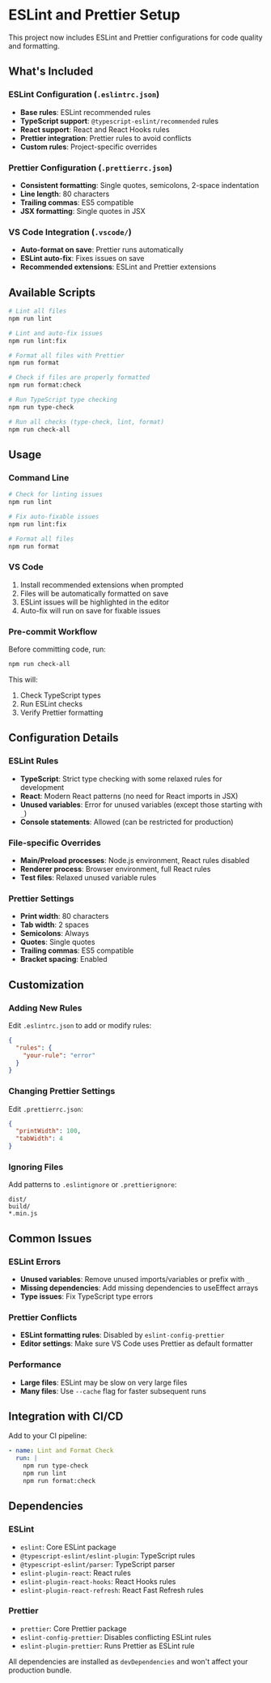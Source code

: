 # ESLint and Prettier Setup

This project now includes ESLint and Prettier configurations for code quality and formatting.

## What's Included

### ESLint Configuration (`.eslintrc.json`)

- **Base rules**: ESLint recommended rules
- **TypeScript support**: `@typescript-eslint/recommended` rules
- **React support**: React and React Hooks rules
- **Prettier integration**: Prettier rules to avoid conflicts
- **Custom rules**: Project-specific overrides

### Prettier Configuration (`.prettierrc.json`)

- **Consistent formatting**: Single quotes, semicolons, 2-space indentation
- **Line length**: 80 characters
- **Trailing commas**: ES5 compatible
- **JSX formatting**: Single quotes in JSX

### VS Code Integration (`.vscode/`)

- **Auto-format on save**: Prettier runs automatically
- **ESLint auto-fix**: Fixes issues on save
- **Recommended extensions**: ESLint and Prettier extensions

## Available Scripts

```bash
# Lint all files
npm run lint

# Lint and auto-fix issues
npm run lint:fix

# Format all files with Prettier
npm run format

# Check if files are properly formatted
npm run format:check

# Run TypeScript type checking
npm run type-check

# Run all checks (type-check, lint, format)
npm run check-all
```

## Usage

### Command Line

```bash
# Check for linting issues
npm run lint

# Fix auto-fixable issues
npm run lint:fix

# Format all files
npm run format
```

### VS Code

1. Install recommended extensions when prompted
2. Files will be automatically formatted on save
3. ESLint issues will be highlighted in the editor
4. Auto-fix will run on save for fixable issues

### Pre-commit Workflow

Before committing code, run:

```bash
npm run check-all
```

This will:

1. Check TypeScript types
2. Run ESLint checks
3. Verify Prettier formatting

## Configuration Details

### ESLint Rules

- **TypeScript**: Strict type checking with some relaxed rules for development
- **React**: Modern React patterns (no need for React imports in JSX)
- **Unused variables**: Error for unused variables (except those starting with `_`)
- **Console statements**: Allowed (can be restricted for production)

### File-specific Overrides

- **Main/Preload processes**: Node.js environment, React rules disabled
- **Renderer process**: Browser environment, full React rules
- **Test files**: Relaxed unused variable rules

### Prettier Settings

- **Print width**: 80 characters
- **Tab width**: 2 spaces
- **Semicolons**: Always
- **Quotes**: Single quotes
- **Trailing commas**: ES5 compatible
- **Bracket spacing**: Enabled

## Customization

### Adding New Rules

Edit `.eslintrc.json` to add or modify rules:

```json
{
  "rules": {
    "your-rule": "error"
  }
}
```

### Changing Prettier Settings

Edit `.prettierrc.json`:

```json
{
  "printWidth": 100,
  "tabWidth": 4
}
```

### Ignoring Files

Add patterns to `.eslintignore` or `.prettierignore`:

```
dist/
build/
*.min.js
```

## Common Issues

### ESLint Errors

- **Unused variables**: Remove unused imports/variables or prefix with `_`
- **Missing dependencies**: Add missing dependencies to useEffect arrays
- **Type issues**: Fix TypeScript type errors

### Prettier Conflicts

- **ESLint formatting rules**: Disabled by `eslint-config-prettier`
- **Editor settings**: Make sure VS Code uses Prettier as default formatter

### Performance

- **Large files**: ESLint may be slow on very large files
- **Many files**: Use `--cache` flag for faster subsequent runs

## Integration with CI/CD

Add to your CI pipeline:

```yaml
- name: Lint and Format Check
  run: |
    npm run type-check
    npm run lint
    npm run format:check
```

## Dependencies

### ESLint

- `eslint`: Core ESLint package
- `@typescript-eslint/eslint-plugin`: TypeScript rules
- `@typescript-eslint/parser`: TypeScript parser
- `eslint-plugin-react`: React rules
- `eslint-plugin-react-hooks`: React Hooks rules
- `eslint-plugin-react-refresh`: React Fast Refresh rules

### Prettier

- `prettier`: Core Prettier package
- `eslint-config-prettier`: Disables conflicting ESLint rules
- `eslint-plugin-prettier`: Runs Prettier as ESLint rule

All dependencies are installed as `devDependencies` and won't affect your production bundle.
